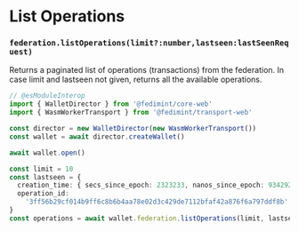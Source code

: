# List Operations

### `federation.listOperations(limit?:number,lastseen:lastSeenRequest)`

Returns a paginated list of operations (transactions) from the federation. In case limit and lastseen not given, returns all the available operations.

```ts twoslash
// @esModuleInterop
import { WalletDirector } from '@fedimint/core-web'
import { WasmWorkerTransport } from '@fedimint/transport-web'

const director = new WalletDirector(new WasmWorkerTransport())
const wallet = await director.createWallet()

await wallet.open()

const limit = 10
const lastseen = {
  creation_time: { secs_since_epoch: 2323233, nanos_since_epoch: 93429234 },
  operation_id:
    '3ff56b29cf014b9ff6c8b6b4aa78e02d3c429de7112bfaf42a876f6a797ddf8b',
}
const operations = await wallet.federation.listOperations(limit, lastseen)
```

